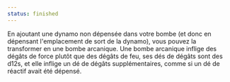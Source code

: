 ```yaml
---
status: finished
---
```

En ajoutant une dynamo non dépensée dans votre bombe (et donc en dépensant l'emplacement de sort de la dynamo), vous pouvez la transformer en une bombe arcanique. Une bombe arcanique inflige des dégâts de force plutôt que des dégâts de feu, ses dés de dégâts sont des d12s, et elle inflige un dé de dégâts supplémentaires, comme si un dé de réactif avait été dépensé.